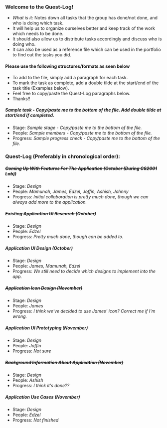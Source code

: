 ### Welcome to the Quest-Log!
- *What is it:* Notes down all tasks that the group has done/not done, and who is doing which task. 
- It will help us to organize ourselves better and keep track of the work which needs to be done.
- It should also allow us to distribute tasks accordingly and discuss who is doing who.
- It can also be used as a reference file which can be used in the portfolio to find out the tasks you did.

#### Please use the following structures/formats as seen below
- To add to the file, simply add a paragraph for each task.
- To mark the task as complete, add a double tilde at the start/end of the task title (Examples below).
- Feel free to copy/paste the Quest-Log paragraphs below.
- Thanks!!

##### Sample task - Copy/paste me to the bottom of the file. Add double tilde at start/end if completed.
- Stage: *Sample stage - Copy/paste me to the bottom of the file.*
- People: *Sample members - Copy/paste me to the bottom of the file.*
- Progress: *Sample progress check - Copy/paste me to the bottom of the file.*

### Quest-Log (Preferably in chronological order):

##### ~~Coming Up With Features For The Application (October (During CS2001 Lab))~~
- Stage: *Design*
- People: *Mamunah, James, Edzel, Joffin, Ashish, Johnny*
- Progress: *Initial collaboration is pretty much done, though we can always add more to the application.*

##### ~~Existing Application UI Research (October)~~
- Stage: *Design*
- People: *Edzel*
- Progress: *Pretty much done, though can be added to.*

##### Application UI Design (October)
- Stage: *Design*
- People: *James, Mamunah, Edzel*
- Progress: *We still need to decide which designs to implement into the app.*

##### ~~Application Icon Design (November)~~
- Stage: *Design*
- People: *James*
- Progress: *I think we've decided to use James' icon? Correct me if I'm wrong.*

##### Application UI Prototyping (November)
- Stage: *Design*
- People: *Joffin*
- Progress: *Not sure*

##### ~~Background Information About Application (November)~~
- Stage: *Design*
- People: *Ashish*
- Progress: *I think it's done??*

##### Application Use Cases (November)
- Stage: *Design*
- People: *Edzel*
- Progress: *Not finished*



